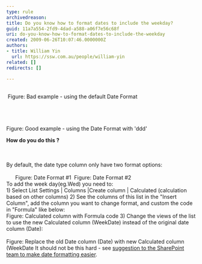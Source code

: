 ```yaml
---
type: rule
archivedreason: 
title: Do you know how to format dates to include the weekday?
guid: 11a7a554-2fd9-4dad-a588-a06f7e56c68f
uri: do-you-know-how-to-format-dates-to-include-the-weekday
created: 2009-06-26T10:07:46.0000000Z
authors:
- title: William Yin
  url: https://ssw.com.au/people/william-yin
related: []
redirects: []

---
```




  <br>
<font class="ms-rteCustom-ImageArea"><img alt="" src="/Standards/SoftwareDevelopment/RulesToBetterSharePoint/PublishingImages/BadDateFormat.gif" /> </font><br>
&#160;<font class="ms-rteCustom-FigureBad">Figure&#58; Bad example - using the default Date Format<br>
<br>
<br>
</font><font class="ms-rteCustom-ImageArea"><img alt="" src="/Standards/SoftwareDevelopment/RulesToBetterSharePoint/PublishingImages/GoodDateFormat.gif" />&#160;<br>
<br>
</font><font class="ms-rteCustom-FigureGood">Figure&#58; Good example - using the Date Format with 'ddd'</font>
<p><strong>How do you do this ?</strong></p>

<br><excerpt class='endintro'></excerpt><br>
By default, the date type column only have two format options&#58;<br>
<br>
&#160;&#160;&#160;&#160; <img alt="" class="ms-rteCustom-ImageArea" src="/Standards/SoftwareDevelopment/RulesToBetterSharePoint/PublishingImages/DateFormateDateOnly.gif" />&#160;<font class="ms-rteCustom-FigureNormal">Figure&#58; Date Format #1 </font><img alt="" class="ms-rteCustom-ImageArea" src="/Standards/SoftwareDevelopment/RulesToBetterSharePoint/PublishingImages/DateFormateDateAndTime.gif" border="0" /> <font class="ms-rteCustom-FigureNormal">Figure&#58; Date Format #2 <br>
</font>To add the week day(eg.Wed) you need to&#58; <br>
1)&#160;Select List Settings&#160;| Columns |Create column&#160;| Calculated (calculation based on other columns) 2) See the columns of this list in the &quot;Insert Column&quot;, add the column you want to change format, and custom the code in &quot;Formula&quot; like below&#58;&#160;<font class="ms-rteCustom-ImageArea"><img alt="" src="/Standards/SoftwareDevelopment/RulesToBetterSharePoint/PublishingImages/CalculatedColumnWithFormulaCode.gif" /> </font><font class="ms-rteCustom-FigureNormal"><font class="ms-rteCustom-FigureNormal"><br>
Figure&#58; Calculated column with Formula code </font></font>3)&#160;Change the views of the list to use the new Calculated column (WeekDate) instead of the original date column (Date)&#58; <font class="ms-rteCustom-ImageArea"><img alt="" src="/Standards/SoftwareDevelopment/RulesToBetterSharePoint/PublishingImages/ReplaceOldDate.gif" /> <br>
<br>
</font><font class="ms-rteCustom-FigureNormal">Figure&#58; Replace the old Date column (Date) with new Calculated column (WeekDate It should not be this hard - see <a href="http&#58;//www.ssw.com.au/ssw/Standards/BetterSoftwareSuggestions/SharePointTeamServices.aspx#ChangeDateFormatShouldBeEasier">suggestion to the SharePoint team to make date formatting easier</a>. </font>



